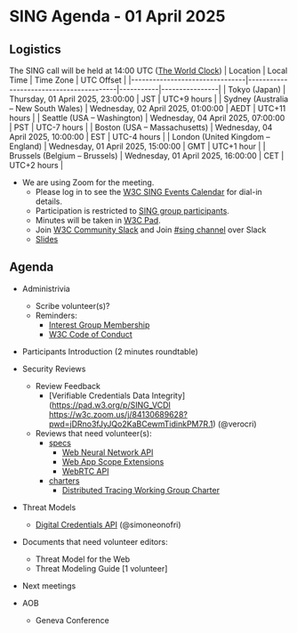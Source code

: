 # SING Agenda - 01 April 2025

## Logistics

The SING call will be held at 14:00 UTC ([The World Clock](https://www.timeanddate.com/worldclock/meetingdetails.html?year=2025&month=04&day=01&hour=14&min=0&sec=0&p1=248&p2=240&p3=234&p4=43&p5=136&p6=48))
| Location                       | Local Time                             | Time Zone | UTC Offset     |
|--------------------------------|-----------------------------------------|-----------|----------------|
| Tokyo (Japan)                  | Thursday, 01 April 2025, 23:00:00    | JST       | UTC+9 hours    |
| Sydney (Australia – New South Wales) | Wednesday, 02 April 2025, 01:00:00    | AEDT      | UTC+11 hours   |
| Seattle (USA – Washington)     | Wednesday, 04 April 2025, 07:00:00   | PST       | UTC-7 hours    |
| Boston (USA – Massachusetts)   | Wednesday, 04 April 2025, 10:00:00   | EST       | UTC-4 hours    |
| London (United Kingdom – England) | Wednesday, 01 April 2025, 15:00:00   | GMT       | UTC+1 hour            |
| Brussels (Belgium – Brussels)  | Wednesday, 01 April 2025, 16:00:00   | CET       | UTC+2 hours     |


* We are using Zoom for the meeting.
    * Please log in to see the [W3C SING Events Calendar](https://www.w3.org/groups/ig/security/calendar/) for dial-in details. 
    * Participation is restricted to [SING group participants](https://www.w3.org/groups/ig/security/participants/).
    * Minutes will be taken in [W3C Pad](https://pad.w3.org/p/SING_2025-04-01).
    * Join [W3C Community Slack](https://www.w3.org/wiki/Slack) and Join [#sing channel](https://w3ccommunity.slack.com/archives/C083DKWSAJX) over Slack
    * [Slides]([https://docs.google.com/presentation/d/1k29WTuJ46g0UYBD1SHTcndT_0FuwjU0DnKp-JDDEvWg/edit#slide=id.g31666e027a8_0_54](https://docs.google.com/presentation/d/1x2aXtR2e5w35-mesjhQhz-pwCQPVmXKjy0xWySjW-iI/edit?usp=sharing))


## Agenda

* Administrivia
  * Scribe volunteer(s)?
  * Reminders: 
     * [Interest Group Membership](https://www.w3.org/groups/ig/security/)
     * [W3C Code of Conduct](https://www.w3.org/policies/code-of-conduct/)

* Participants Introduction (2 minutes roundtable)
* Security Reviews
  * Review Feedback
     * [Verifiable Credentials Data Integrity](https://pad.w3.org/p/SING_VCDI
https://w3c.zoom.us/j/84130689628?pwd=jDRno3fJyJQo2KaBCewmTidinkPM7R.1) (@verocri)   
  * Reviews that need volunteer(s):
     * [specs](https://github.com/w3c/security-request/issues?q=is%3Aissue+is%3Aopen+no%3Aassignee+)   
       * [Web Neural Network API](https://github.com/w3c/security-request/issues/85)
       * [Web App Scope Extensions](https://github.com/w3c/security-request/issues/83)
       * [WebRTC API](https://github.com/w3c/security-request/issues/80)
     * [charters](https://github.com/w3c/strategy/issues?q=is%3Aissue+is%3Aopen+label%3A%22Horizontal+review+requested%22++-label%3A%22Security+review+completed%22+-label%3ACouncil)
       * [Distributed Tracing Working Group Charter](https://github.com/w3c/strategy/issues/495)
* Threat Models
  * [Digital Credentials API](https://docs.google.com/document/d/1Ppaz_EnhzHqPOz5UusRJvbSunh-RXPWgJ3Np_TM2EE0/edit?tab=t.0#heading=h.d3ody38gbyod) (@simoneonofri)
* Documents that need volunteer editors:
  * Threat Model for the Web
  * Threat Modeling Guide [1 volunteer]

* Next meetings

* AOB
  * Geneva Conference  
